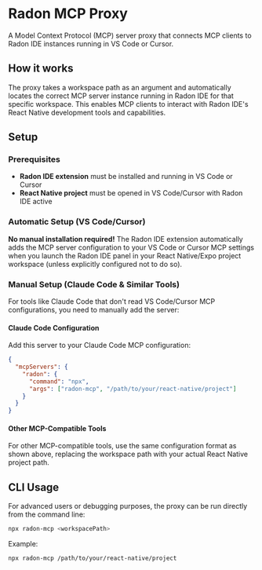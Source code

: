 # Radon MCP Proxy

A Model Context Protocol (MCP) server proxy that connects MCP clients to Radon IDE instances running in VS Code or Cursor.

## How it works

The proxy takes a workspace path as an argument and automatically locates the correct MCP server instance running in Radon IDE for that specific workspace. This enables MCP clients to interact with Radon IDE's React Native development tools and capabilities.

## Setup

### Prerequisites

- **Radon IDE extension** must be installed and running in VS Code or Cursor
- **React Native project** must be opened in VS Code/Cursor with Radon IDE active

### Automatic Setup (VS Code/Cursor)

**No manual installation required!** The Radon IDE extension automatically adds the MCP server configuration to your VS Code or Cursor MCP settings when you launch the Radon IDE panel in your React Native/Expo project workspace (unless explicitly configured not to do so).

### Manual Setup (Claude Code & Similar Tools)

For tools like Claude Code that don't read VS Code/Cursor MCP configurations, you need to manually add the server:

#### Claude Code Configuration

Add this server to your Claude Code MCP configuration:

```json
{
  "mcpServers": {
    "radon": {
      "command": "npx",
      "args": ["radon-mcp", "/path/to/your/react-native/project"]
    }
  }
}
```

#### Other MCP-Compatible Tools

For other MCP-compatible tools, use the same configuration format as shown above, replacing the workspace path with your actual React Native project path.

## CLI Usage

For advanced users or debugging purposes, the proxy can be run directly from the command line:

```bash
npx radon-mcp <workspacePath>
```

Example:

```bash
npx radon-mcp /path/to/your/react-native/project
```
